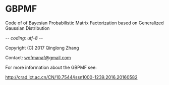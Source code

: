 # GBPMF
Code of of Bayesian Probabilistic Matrix Factorization based on Generalized Gaussian Distribution

 -*- coding: utf-8 -*-
 
 Copyright (C) 2017 Qinglong Zhang
 
 Contact:  wofmanaf@gmail.com
 
 For more information about the GBPMF see:
 
 http://crad.ict.ac.cn/CN/10.7544/issn1000-1239.2016.20160582 
 
